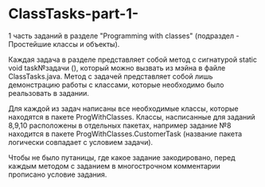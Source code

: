 # ClassTasks-part-1-
1 часть заданий в разделе "Programming with classes" (подраздел - Простейшие классы и объекты).

Каждая задача в разделе представляет собой метод с сигнатурой static void task№задачи (), который можно вызвать из мэйна в файле ClassTasks.java.
Метод с задачей представляет собой лишь демонстрацию работы с классами, которые необходимо было реальзовать в задании.

Для каждой из задач написаны все необходимые классы, которые находятся в пакете ProgWithClasses. Классы, насписанные для заданий 8,9,10
расположены в отдельных пакетах, например задание №8 находится в пакете ProgWithClasses.CustomerTask (название пакета логически совпадает с условием задачи).

Чтобы не было путаницы, где какое задание закодировано, перед каждым методом с заданием в многострочном комментарии прописано условие задания.

